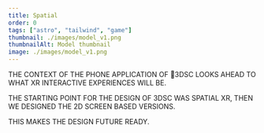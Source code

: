 ```yaml
---
title: Spatial
order: 0
tags: ["astro", "tailwind", "game"]
thumbnail: ./images/model_v1.png
thumbnailAlt: Model thumbnail
image: ./images/model_v1.png
---
```


THE CONTEXT OF THE PHONE APPLICATION OF 3DSC LOOKS AHEAD TO WHAT XR INTERACTIVE EXPERIENCES WILL BE.

THE STARTING POINT FOR THE DESIGN OF 3DSC WAS SPATIAL XR, THEN WE DESIGNED THE 2D SCREEN BASED VERSIONS.

THIS MAKES THE DESIGN FUTURE READY. 
